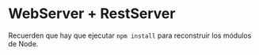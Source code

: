 # WebServer + RestServer

Recuerden que hay que ejecutar ```npm install``` para reconstruir los módulos de Node.